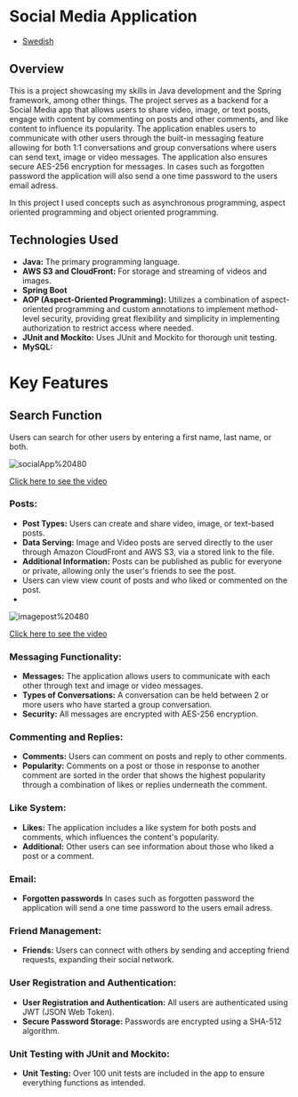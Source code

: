 # Social Media Application
- [Swedish](README_SE.md)

## Overview
This is a project showcasing my skills in Java development and the Spring framework, among other things.
The project serves as a backend for a Social Media app that allows users to share video, image, or text posts, engage 
with content by commenting on posts and other comments, and like content to influence its popularity. The application enables 
users to communicate with other users through the built-in messaging feature allowing for both 1:1 conversations and group conversations
where users can send text, image or video messages.
The application also ensures secure AES-256 encryption for messages. In cases such as forgotten password the application will also send a one time password to the users email adress.

In this project I used concepts such as asynchronous programming, aspect oriented programming and object oriented programming.



## Technologies Used
- **Java:** The primary programming language.
- **AWS S3 and CloudFront:** For storage and streaming of videos and images.
- **Spring Boot**
- **AOP (Aspect-Oriented Programming):** Utilizes a combination of aspect-oriented programming and custom annotations to implement method-level security, providing great flexibility and simplicity in implementing authorization to restrict access where needed.
- **JUnit and Mockito:** Uses JUnit and Mockito for thorough unit testing.
- **MySQL:** 


# Key Features

## Search Function
Users can search for other users by entering a first name, last name, or both.

![socialApp%20480](https://github.com/AdamSzablewski/SocialMediaApp/assets/114603622/96de5bc0-2646-42a4-9dd3-8dc0f08501d0)

[Click here to see the video](https://youtu.be/LnN93dLWGuQ)

### Posts:
- **Post Types:** Users can create and share video, image, or text-based posts.
- **Data Serving:** Image and Video posts are served directly to the user through Amazon CloudFront and AWS S3, via a stored link to the file.
- **Additional Information:** Posts can be published as public for everyone or private, allowing only the user's friends to see the post.
- Users can view view count of posts and who liked or commented on the post.
- 
![imagepost%20480](https://github.com/AdamSzablewski/SocialMediaApp/assets/114603622/ac6d812f-4564-4ea3-97d6-ed621c54b40e)

[Click here to see the video](https://youtu.be/whWzh4XbZNg)


### Messaging Functionality:
- **Messages:** The application allows users to communicate with each other through text and image or video messages.
- **Types of Conversations:** A conversation can be held between 2 or more users who have started a group conversation.
- **Security:** All messages are encrypted with AES-256 encryption.

### Commenting and Replies:
- **Comments:** Users can comment on posts and reply to other comments.
- **Popularity:** Comments on a post or those in response to another comment are sorted in the order that shows the highest popularity through a combination of likes or replies underneath the comment.

### Like System:
- **Likes:** The application includes a like system for both posts and comments, which influences the content's popularity.
- **Additional:** Other users can see information about those who liked a post or a comment.
### Email:
- **Forgotten passwords** In cases such as forgotten password the application will send a one time password to the users email adress.


### Friend Management:
- **Friends:** Users can connect with others by sending and accepting friend requests, expanding their social network.

### User Registration and Authentication:
- **User Registration and Authentication:** All users are authenticated using JWT (JSON Web Token).
- **Secure Password Storage:** Passwords are encrypted using a SHA-512 algorithm.

### Unit Testing with JUnit and Mockito:
- **Unit Testing:** Over 100 unit tests are included in the app to ensure everything functions as intended.